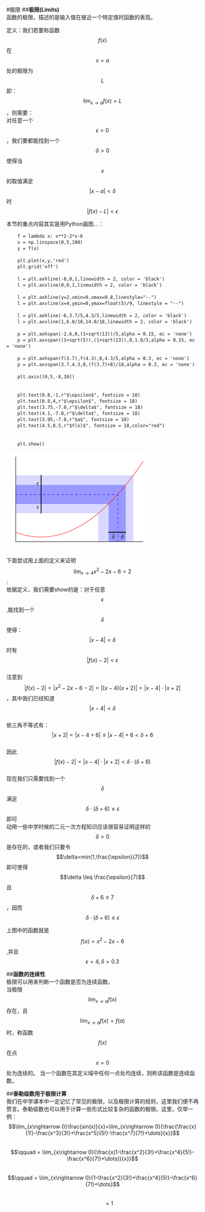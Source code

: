 #极限
##**极限(Limits)**  
函数的极限，描述的是输入值在接近一个特定值时函数的表现。

定义：我们若要称函数$$f(x)$$在$$x=a$$处的极限为$$L$$即：$$\lim_{x\rightarrow a}f(x)=L$$，则需要：     
对任意一个$$\epsilon > 0$$，我们要都能找到一个$$\delta >0$$使得当$$x$$的取值满足$$|x-a|<\delta$$时$$|f(x)-L|<\epsilon$$  

本节的重点内容其实是用Python画图...：  

```
    f = lambda x: x**2-2*x-6
    x = np.linspace(0,5,100)
    y = f(x)
    
    plt.plot(x,y,'red')
    plt.grid('off')
    
    l = plt.axhline(-8,0,1,linewidth = 2, color = 'black')
    l = plt.axvline(0,0,1,linewidth = 2, color = 'black')
    
    l = plt.axhline(y=2,xmin=0,xmax=0.8,linestyle="--")
    l = plt.axvline(x=4,ymin=0,ymax=float(5)/9, linestyle = "--")
    
    l = plt.axhline(-6,3.7/5,4.3/5,linewidth = 2, color = 'black')
    l = plt.axvline(1,6.0/18,14.0/18,linewidth = 2, color = 'black')
    
    p = plt.axhspan(-2,6,0,(1+sqrt(13))/5,alpha = 0.15, ec = 'none')
    p = plt.axvspan((1+sqrt(5)),(1+sqrt(13)),0,1.0/3,alpha = 0.15, ec = 'none')
    
    p = plt.axhspan(f(3.7),f(4.3),0,4.3/5,alpha = 0.3, ec = 'none')
    p = plt.axvspan(3.7,4.3,0,(f(3.7)+8)/18,alpha = 0.3, ec = 'none')
    
    plt.axis([0,5,-8,10])
    
    
    plt.text(0.8,-1,r"$\epsilon$", fontsize = 18)
    plt.text(0.8,4,r"$\epsilon$", fontsize = 18)
    plt.text(3.75,-7.0,r"$\delta$", fontsize = 18)
    plt.text(4.1,-7.0,r"$\delta$", fontsize = 18)
    plt.text(3.95,-7.8,r"$a$", fontsize = 18)
    plt.text(4.5,8.5,r"$f(x)$", fontsize = 18,color="red")
    
    
    plt.show()
```

![05-01 limit](images/05-01limits.png)

下面尝试用上面的定义来证明$$\lim_{x\rightarrow 4}x^2-2x-6=2$$:   
依据定义，我们需要show的是：对于任意$$\epsilon$$,能找到一个$$\delta$$使得：$$|x-4|<\delta$$时有$$|f(x)-2|<\epsilon$$  
注意到$$|f(x)-2|=|x^2-2x-6-2|=|(x-4)(x+2)|=|x-4|\cdot|x+2|$$，其中我们已经知道$$|x-4|<\delta$$    
依三角不等式有：$$|x+2|=|x-4+6|\leq|x-4|+6<\delta+6$$  
因此$$|f(x)-2|=|x-4|\cdot|x+2|<\delta\cdot (\delta+6)$$  
现在我们只需要找到一个$$\delta$$满足$$\delta\cdot (\delta+6)\leq\epsilon$$即可  
动用一些中学时候的二元一次方程知识应该很容易证明这样的$$\delta >0$$是存在的，或者我们只要令$$\delta=min(1,\frac{\epsilon}{7})$$即可使得$$\delta \leq \frac{\epsilon}{7}$$且$$\delta +6\leq 7$$，因而$$\delta\cdot (\delta+6)\leq\epsilon$$  

上图中的函数就是$$f(x)=x^2-2x-6$$,并且$$\epsilon=4,\delta=0.3$$  

##**函数的连续性**  
极限可以用来判断一个函数是否为连续函数。  
当极限$$\lim_{x\rightarrow a}f(x)$$存在，且$$\lim_{x\rightarrow a}f(x)=f(a)$$时，称函数$$f(x)$$在点$$x=0$$处为连续的。 当一个函数在其定义域中任何一点处均连续，则称该函数是连续函数。   

##**泰勒级数用于极限计算**  
我们在中学课本中一定记忆了常见的极限，以及极限计算的规则，这里我们便不再赘言。泰勒级数也可以用于计算一些形式比较复杂的函数的极限。这里，仅举一例：   
$$\lim_{x\rightarrow 0}\frac{sin(x)}{x}=\lim_{x\rightarrow 0}{\frac{\frac{x}{1!}-\frac{x^3}{3!}+\frac{x^5}{5!}-\frac{x^7}{7!}+\dots}{x}}$$  
$$\qquad = \lim_{x\rightarrow 0}{\frac{x(1-\frac{x^2}{3!}+\frac{x^4}{5!}-\frac{x^6}{7!}+\dots)}{x}}$$  
$$\qquad = \lim_{x\rightarrow 0}{1-\frac{x^2}{3!}+\frac{x^4}{5!}-\frac{x^6}{7!}+\dots}$$  
$$\qquad = 1$$
